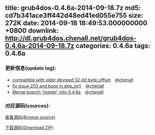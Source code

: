 title: grub4dos-0.4.6a-2014-09-18.7z
md5: cd7b341ace3ff442d48ed41ed055e755
size: 272K
date: 2014-09-18 18:49:53.000000000 +0800
downlink: http://dl.grub4dos.chenall.net/grub4dos-0.4.6a-2014-09-18.7z
categories: 0.4.6a
tags: 0.4.6a
---


### 更新信息(update log):
  * [compatible with older devread 32-bit byte_offset](https://github.com/chenall/grub4dos/commit/e435386f29d692f02171c7d980e0af2dea8da57d)　@[chenall](https://github.com/chenall)
  * [fix issue 203 and bugs in skip_to()](https://github.com/chenall/grub4dos/commit/0618759937ea55e192a4e515daa4d16458379a2b)　@[chenall](https://github.com/chenall)
  * [Merge branch 'master' into 0.4.6a](https://github.com/chenall/grub4dos/commit/99f65afe47504d374e0f1e0db2436738d81ebf2d)　@[chenall](https://github.com/chenall)

### 对应源码(sources):
  [查看源码(Browse source)](https://github.com/chenall/grub4dos/tree/99f65afe47504d374e0f1e0db2436738d81ebf2d)

  [下载源码(Download ZIP)](https://github.com/chenall/grub4dos/archive/99f65afe47504d374e0f1e0db2436738d81ebf2d.zip)

